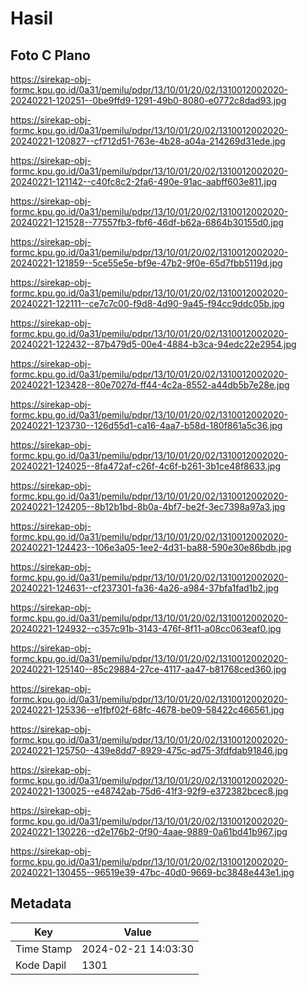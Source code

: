 # Hasil

## Foto C Plano

https://sirekap-obj-formc.kpu.go.id/0a31/pemilu/pdpr/13/10/01/20/02/1310012002020-20240221-120251--0be9ffd9-1291-49b0-8080-e0772c8dad93.jpg

https://sirekap-obj-formc.kpu.go.id/0a31/pemilu/pdpr/13/10/01/20/02/1310012002020-20240221-120827--cf712d51-763e-4b28-a04a-214269d31ede.jpg

https://sirekap-obj-formc.kpu.go.id/0a31/pemilu/pdpr/13/10/01/20/02/1310012002020-20240221-121142--c40fc8c2-2fa6-490e-91ac-aabff603e811.jpg

https://sirekap-obj-formc.kpu.go.id/0a31/pemilu/pdpr/13/10/01/20/02/1310012002020-20240221-121528--77557fb3-fbf6-46df-b62a-6864b30155d0.jpg

https://sirekap-obj-formc.kpu.go.id/0a31/pemilu/pdpr/13/10/01/20/02/1310012002020-20240221-121859--5ce55e5e-bf9e-47b2-9f0e-65d7fbb5119d.jpg

https://sirekap-obj-formc.kpu.go.id/0a31/pemilu/pdpr/13/10/01/20/02/1310012002020-20240221-122111--ce7c7c00-f9d8-4d90-9a45-f94cc9ddc05b.jpg

https://sirekap-obj-formc.kpu.go.id/0a31/pemilu/pdpr/13/10/01/20/02/1310012002020-20240221-122432--87b479d5-00e4-4884-b3ca-94edc22e2954.jpg

https://sirekap-obj-formc.kpu.go.id/0a31/pemilu/pdpr/13/10/01/20/02/1310012002020-20240221-123428--80e7027d-ff44-4c2a-8552-a44db5b7e28e.jpg

https://sirekap-obj-formc.kpu.go.id/0a31/pemilu/pdpr/13/10/01/20/02/1310012002020-20240221-123730--126d55d1-ca16-4aa7-b58d-180f861a5c36.jpg

https://sirekap-obj-formc.kpu.go.id/0a31/pemilu/pdpr/13/10/01/20/02/1310012002020-20240221-124025--8fa472af-c26f-4c6f-b261-3b1ce48f8633.jpg

https://sirekap-obj-formc.kpu.go.id/0a31/pemilu/pdpr/13/10/01/20/02/1310012002020-20240221-124205--8b12b1bd-8b0a-4bf7-be2f-3ec7398a97a3.jpg

https://sirekap-obj-formc.kpu.go.id/0a31/pemilu/pdpr/13/10/01/20/02/1310012002020-20240221-124423--106e3a05-1ee2-4d31-ba88-590e30e86bdb.jpg

https://sirekap-obj-formc.kpu.go.id/0a31/pemilu/pdpr/13/10/01/20/02/1310012002020-20240221-124631--cf237301-fa36-4a26-a984-37bfa1fad1b2.jpg

https://sirekap-obj-formc.kpu.go.id/0a31/pemilu/pdpr/13/10/01/20/02/1310012002020-20240221-124932--c357c91b-3143-476f-8f11-a08cc063eaf0.jpg

https://sirekap-obj-formc.kpu.go.id/0a31/pemilu/pdpr/13/10/01/20/02/1310012002020-20240221-125140--85c29884-27ce-4117-aa47-b81768ced360.jpg

https://sirekap-obj-formc.kpu.go.id/0a31/pemilu/pdpr/13/10/01/20/02/1310012002020-20240221-125336--e1fbf02f-68fc-4678-be09-58422c466561.jpg

https://sirekap-obj-formc.kpu.go.id/0a31/pemilu/pdpr/13/10/01/20/02/1310012002020-20240221-125750--439e8dd7-8929-475c-ad75-3fdfdab91846.jpg

https://sirekap-obj-formc.kpu.go.id/0a31/pemilu/pdpr/13/10/01/20/02/1310012002020-20240221-130025--e48742ab-75d6-41f3-92f9-e372382bcec8.jpg

https://sirekap-obj-formc.kpu.go.id/0a31/pemilu/pdpr/13/10/01/20/02/1310012002020-20240221-130226--d2e176b2-0f90-4aae-9889-0a61bd41b967.jpg

https://sirekap-obj-formc.kpu.go.id/0a31/pemilu/pdpr/13/10/01/20/02/1310012002020-20240221-130455--96519e39-47bc-40d0-9669-bc3848e443e1.jpg


## Metadata

| Key        | Value               |
| ---------- | ------------------- |
| Time Stamp | 2024-02-21 14:03:30 |
| Kode Dapil | 1301                |



